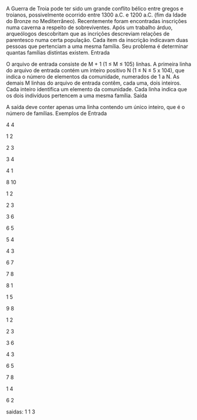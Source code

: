 

A Guerra de Troia pode ter sido um grande conflito bélico entre gregos e troianos, possivelmente ocorrido entre 1300 a.C. e 1200 a.C. (fim da Idade do Bronze no Mediterrâneo). Recentemente foram encontradas inscrições numa caverna a respeito de sobreviventes. Após um trabalho árduo, arqueólogos descobritam que as incrições descreviam relações de parentesco numa certa população. Cada item da inscrição indicavam duas pessoas que pertenciam a uma mesma família. Seu problema é determinar quantas famílias distintas existem.
Entrada

O arquivo de entrada consiste de M + 1 (1 ≤ M ≤ 105) linhas. A primeira linha do arquivo de entrada contém um inteiro positivo N (1 ≤ N ≤ 5 x 104), que indica o número de elementos da comunidade, numerados de 1 a N. As demais M linhas do arquivo de entrada contêm, cada uma, dois inteiros. Cada inteiro identifica um elemento da comunidade. Cada linha indica que os dois indivíduos pertencem a uma mesma família.
Saída

A saída deve conter apenas uma linha contendo um único inteiro, que é o número de famílias.
Exemplos de Entrada 	

4 4

1 2

2 3

3 4

4 1
	

8 10

1 2

2 3

3 6

6 5

5 4

4 3

6 7

7 8

8 1

1 5
	

9 8

1 2

2 3

3 6

4 3

6 5

7 8

1 4

6 2
	
saidas:
1
1
3

